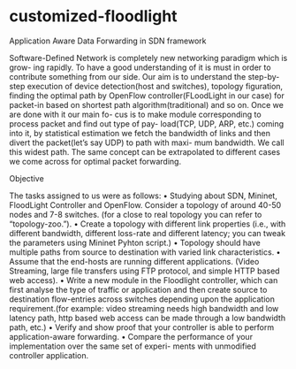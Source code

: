 # customized-floodlight
Application Aware Data Forwarding in SDN framework



Software-Defined Network is completely new networking paradigm which is grow-
ing rapidly. To have a good understanding of it is must in order to contribute
something from our side. Our aim is to understand the step-by-step execution of
device detection(host and switches), topology figuration, finding the optimal path
by OpenFlow controller(FLoodLight in our case) for packet-in based on shortest
path algorithm(traditional) and so on. Once we are done with it our main fo-
cus is to make module corresponding to process packet and find out type of pay-
load(TCP, UDP, ARP, etc.) coming into it, by statistical estimation we fetch the
bandwidth of links and then divert the packet(let’s say UDP) to path with maxi-
mum bandwidth. We call this widest path. The same concept can be extrapolated
to different cases we come across for optimal packet forwarding.


Objective

The tasks assigned to us were as follows:
• Studying about SDN, Mininet, FloodLight Controller and OpenFlow. Consider
a topology of around 40-50 nodes and 7-8 switches. (for a close to real topology
you can refer to “topology-zoo.”).
• Create a topology with different link properties (i.e., with different bandwidth,
different loss-rate and different latency; you can tweak the parameters using Mininet
Pyhton script.)
• Topology should have multiple paths from source to destination with varied link
characteristics.
• Assume that the end-hosts are running different applications. (Video Streaming,
large file transfers using FTP protocol, and simple HTTP based web access).
• Write a new module in the Floodlight controller, which can first analyse the
type of traffic or application and then create source to destination flow-entries
across switches depending upon the application requirement.(for example: video
streaming needs high bandwidth and low latency path, http based web access can
be made through a low bandwidth path, etc.)
• Verify and show proof that your controller is able to perform application-aware
forwarding.
• Compare the performance of your implementation over the same set of experi-
ments with unmodified controller application.
